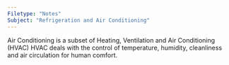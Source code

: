 ```yaml
---
Filetype: "Notes"
Subject: "Refrigeration and Air Conditioning"
---
```


Air Conditioning is a subset of Heating, Ventilation and Air Conditioning (HVAC) 
HVAC deals with the control of temperature, humidity, cleanliness and air circulation for human comfort. 